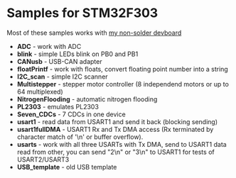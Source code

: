 Samples for STM32F303 
=================================

Most of these samples works with [my non-solder devboard](https://github.com/eddyem/stm32samples/tree/master/F0_F1_F3-LQFP48_testboard)

- **ADC** - work with ADC
- **blink** - simple LEDs blink on PB0 and PB1
- **CANusb** - USB-CAN adapter
- **floatPrintf** - work with floats, convert floating point number into a string
- **I2C_scan** - simple I2C scanner
- **Multistepper** - stepper motor controller (8 independend motors or up to 64 multiplexed)
- **NitrogenFlooding** - automatic nitrogen flooding
- **PL2303** - emulates PL2303
- **Seven_CDCs** - 7 CDCs in one device
- **usart1** - read data from USART1 and send it back (blocking sending)
- **usart1fullDMA** - USART1 Rx and Tx DMA access (Rx terminated by character match of '\n' or buffer overflow).
- **usarts** - work with all three USARTs with Tx DMA, send to USART1 data read from other, you can send "2\n" or "3\n" to USART1 for tests of USART2/USART3
- **USB_template** - old USB template
